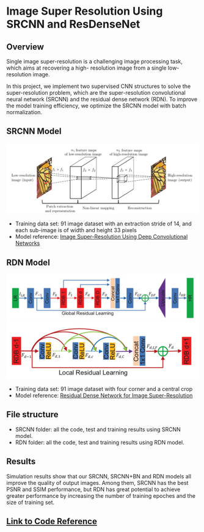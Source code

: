 # Image Super Resolution Using SRCNN and ResDenseNet
## Overview
Single image super-resolution is a challenging image processing task, which aims at recovering a high- resolution image from a single low-resolution image.

In this project, we implement two supervised CNN structures to solve the super-resolution problem, which are the super-resolution convolutional neural network (SRCNN) and the residual dense network (RDN). To improve the model training efficiency, we optimize the SRCNN model with batch normalization. 

## SRCNN Model
![SRCNN](img/SRCNN.png)
* Training data set: 91 image dataset with an extraction stride of 14, and each sub-image is of width and height 33 pixels
* Model reference: [Image Super-Resolution Using Deep Convolutional Networks](http://mmlab.ie.cuhk.edu.hk/projects/SRCNN.html)

## RDN Model
![RDN_1](img/RDN_1.png) 
![RDN_2](img/RDN_2.png)
* Training data set: 91 image dataset with four corner and a central crop
* Model reference: [Residual Dense Network for Image Super-Resolution](https://arxiv.org/pdf/1802.08797.pdf)

## File structure
* SRCNN folder: all the code, test and training results using SRCNN model.
* RDN folder: all the code, test and training results using RDN model.

## Results 
Simulation results show that our SRCNN, SRCNN+BN and RDN models all improve the quality of output images. Among them, SRCNN has the best PSNR and SSIM performance, but RDN has great potential to achieve greater performance by increasing the number of training epoches and the size of training set.

## [Link to Code Reference](https://github.com/yjn870/RDN-pytorch)
